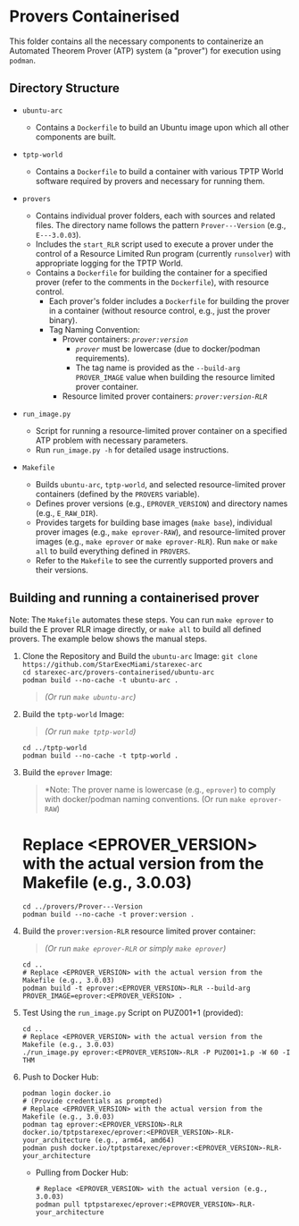 # Provers Containerised

This folder contains all the necessary components to containerize an Automated Theorem Prover
(ATP) system (a "prover") for execution using `podman`.

## Directory Structure

- `ubuntu-arc`
  - Contains a `Dockerfile` to build an Ubuntu image upon which all other components are built.

- `tptp-world`
  - Contains a `Dockerfile` to build a container with various TPTP World software required by
    provers and necessary for running them.

- `provers`
  - Contains individual prover folders, each with sources and related files.
    The directory name follows the pattern `Prover---Version` (e.g., `E---3.0.03`).
  - Includes the `start_RLR` script used to execute a prover under the control of a Resource
    Limited Run program (currently `runsolver`) with appropriate logging for the TPTP World.
  - Contains a `Dockerfile` for building the container for a specified prover (refer to the
    comments in the `Dockerfile`), with resource control.
    - Each prover's folder includes a `Dockerfile` for building the prover in a container (without
      resource control, e.g., just the prover binary).
    - Tag Naming Convention:
      - Prover containers: *`prover:version`*
        - *`prover`* must be lowercase (due to docker/podman requirements).
        - The tag name is provided as the `--build-arg PROVER_IMAGE` value when building the
          resource limited prover container.
      - Resource limited prover containers: *`prover:version-RLR`*

- `run_image.py`
  - Script for running a resource-limited prover container on a specified ATP problem with
    necessary parameters.
  - Run `run_image.py -h` for detailed usage instructions.

- `Makefile`
  - Builds `ubuntu-arc`, `tptp-world`, and selected resource-limited prover containers (defined
    by the `PROVERS` variable).
  - Defines prover versions (e.g., `EPROVER_VERSION`) and directory names (e.g., `E_RAW_DIR`).
  - Provides targets for building base images (`make base`), individual prover images
    (e.g., `make eprover-RAW`), and resource-limited prover images (e.g., `make eprover` or 
    `make eprover-RLR`). Run `make` or `make all` to build everything defined in `PROVERS`.
  - Refer to the `Makefile` to see the currently supported provers and their versions.

## Building and running a containerised prover

Note: The `Makefile` automates these steps.
You can run `make eprover` to build the E prover RLR image directly, or `make all` to build all
defined provers.
The example below shows the manual steps.

1. Clone the Repository and Build the `ubuntu-arc` Image:
    `git clone https://github.com/StarExecMiami/starexec-arc`  
    `cd starexec-arc/provers-containerised/ubuntu-arc`  
    `podman build --no-cache -t ubuntu-arc .`
    > *(Or run `make ubuntu-arc`)*

2. Build the `tptp-world` Image:
    > *(Or run `make tptp-world`)*

    `cd ../tptp-world`  
    `podman build --no-cache -t tptp-world .`

3. Build the `eprover` Image:
   > *Note: The prover name is lowercase (e.g., `eprover`) to comply with docker/podman naming
   conventions. 
    > (Or run `make eprover-RAW`)

    # Replace <EPROVER_VERSION> with the actual version from the Makefile (e.g., 3.0.03)
    `cd ../provers/Prover---Version`  
    `podman build --no-cache -t prover:version .`

4. Build the `prover:version-RLR` resource limited prover container:
    > *(Or run `make eprover-RLR` or simply `make eprover`)*

    ```shell
    cd .. 
    # Replace <EPROVER_VERSION> with the actual version from the Makefile (e.g., 3.0.03)
    podman build -t eprover:<EPROVER_VERSION>-RLR --build-arg PROVER_IMAGE=eprover:<EPROVER_VERSION> .
    ```

5. Test Using the `run_image.py` Script on PUZ001+1 (provided):

    ```shell
    cd ..
    # Replace <EPROVER_VERSION> with the actual version from the Makefile (e.g., 3.0.03)
    ./run_image.py eprover:<EPROVER_VERSION>-RLR -P PUZ001+1.p -W 60 -I THM
    ```

6. Push to Docker Hub:

    ```shell
    podman login docker.io 
    # (Provide credentials as prompted)
    # Replace <EPROVER_VERSION> with the actual version from the Makefile (e.g., 3.0.03)
    podman tag eprover:<EPROVER_VERSION>-RLR docker.io/tptpstarexec/eprover:<EPROVER_VERSION>-RLR-your_architecture (e.g., arm64, amd64)
    podman push docker.io/tptpstarexec/eprover:<EPROVER_VERSION>-RLR-your_architecture
    ```

    - Pulling from Docker Hub:
  
      ```shell
      # Replace <EPROVER_VERSION> with the actual version (e.g., 3.0.03)
      podman pull tptpstarexec/eprover:<EPROVER_VERSION>-RLR-your_architecture
      ```
